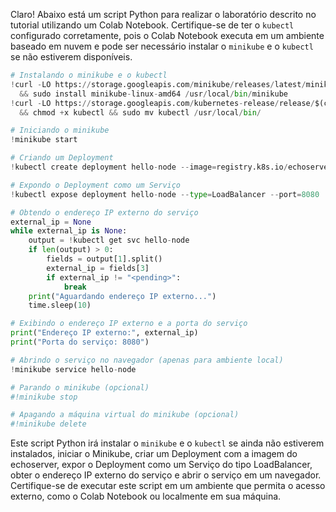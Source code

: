 Claro! Abaixo está um script Python para realizar o laboratório descrito no tutorial utilizando um Colab Notebook. Certifique-se de ter o `kubectl` configurado corretamente, pois o Colab Notebook executa em um ambiente baseado em nuvem e pode ser necessário instalar o `minikube` e o `kubectl` se não estiverem disponíveis.

```python
# Instalando o minikube e o kubectl
!curl -LO https://storage.googleapis.com/minikube/releases/latest/minikube-linux-amd64 \
  && sudo install minikube-linux-amd64 /usr/local/bin/minikube
!curl -LO https://storage.googleapis.com/kubernetes-release/release/$(curl -s https://storage.googleapis.com/kubernetes-release/release/stable.txt)/bin/linux/amd64/kubectl \
  && chmod +x kubectl && sudo mv kubectl /usr/local/bin/

# Iniciando o minikube
!minikube start

# Criando um Deployment
!kubectl create deployment hello-node --image=registry.k8s.io/echoserver:1.4

# Expondo o Deployment como um Serviço
!kubectl expose deployment hello-node --type=LoadBalancer --port=8080

# Obtendo o endereço IP externo do serviço
external_ip = None
while external_ip is None:
    output = !kubectl get svc hello-node
    if len(output) > 0:
        fields = output[1].split()
        external_ip = fields[3]
        if external_ip != "<pending>":
            break
    print("Aguardando endereço IP externo...")
    time.sleep(10)

# Exibindo o endereço IP externo e a porta do serviço
print("Endereço IP externo:", external_ip)
print("Porta do serviço: 8080")

# Abrindo o serviço no navegador (apenas para ambiente local)
!minikube service hello-node

# Parando o minikube (opcional)
#!minikube stop

# Apagando a máquina virtual do minikube (opcional)
#!minikube delete
```

Este script Python irá instalar o `minikube` e o `kubectl` se ainda não estiverem instalados, iniciar o Minikube, criar um Deployment com a imagem do echoserver, expor o Deployment como um Serviço do tipo LoadBalancer, obter o endereço IP externo do serviço e abrir o serviço em um navegador. Certifique-se de executar este script em um ambiente que permita o acesso externo, como o Colab Notebook ou localmente em sua máquina.
